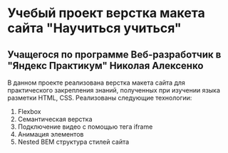 # Учебый проект верстка макета сайта "Научиться учиться"
## Учащегося по программе Веб-разработчик в "Яндекс Практикум" Николая Алексенко

В данном проекте реализована верстка макета сайта для практического закрепления знаний, полученных при изучении языка разметки HTML, CSS. Реализованы следующие технологии:
1. Flexbox
2. Семантическая верстка
3. Подключение видео с помощью тега iframe
4. Анимация элементов
5. Nested BEM структура стилей сайта

